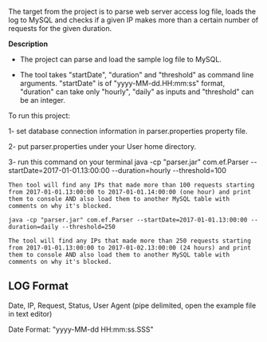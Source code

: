 The target from the project is to parse web server access log file, 
loads the log to MySQL and checks if a given IP makes more than a certain number of requests for the given duration.


<B>Description</B>
- The project can parse and load the sample log file to MySQL.

- The tool takes "startDate", "duration" and "threshold" as command line arguments. "startDate" is of "yyyy-MM-dd.HH:mm:ss" format, "duration" can take only "hourly", "daily" as inputs and "threshold" can be an integer.

To run this project:

1- set database connection information in parser.properties property file.

2- put parser.properties under your User home directory.

3- run this command on your terminal 
    java -cp "parser.jar" com.ef.Parser --startDate=2017-01-01.13:00:00 --duration=hourly --threshold=100
	
	Then tool will find any IPs that made more than 100 requests starting from 2017-01-01.13:00:00 to 2017-01-01.14:00:00 (one hour) and print them to console AND also load them to another MySQL table with comments on why it's blocked.

	java -cp "parser.jar" com.ef.Parser --startDate=2017-01-01.13:00:00 --duration=daily --threshold=250

	The tool will find any IPs that made more than 250 requests starting from 2017-01-01.13:00:00 to 2017-01-02.13:00:00 (24 hours) and print them to console AND also load them to another MySQL table with comments on why it's blocked.
 	

LOG Format
----------
Date, IP, Request, Status, User Agent (pipe delimited, open the example file in text editor)

Date Format: "yyyy-MM-dd HH:mm:ss.SSS"
